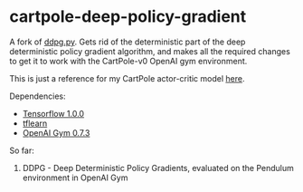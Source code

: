 # cartpole-deep-policy-gradient
A fork of [ddpg.py](https://github.com/pemami4911/deep-rl/blob/master/ddpg/ddpg.py). Gets rid of the deterministic part of the deep deterministic policy gradient algorithm, and makes all the required changes to get it to work with the CartPole-v0 OpenAI gym environment.

This is just a reference for my CartPole actor-critic model [here](https://github.com/crypdick/actor-critic-cartpole).

Dependencies: 

* [Tensorflow 1.0.0](https://www.tensorflow.org/install/)
* [tflearn](http://tflearn.org/installation/)
* [OpenAI Gym 0.7.3](https://github.com/openai/gym/)

So far: 

1. DDPG - Deep Deterministic Policy Gradients, evaluated on the Pendulum environment in OpenAI Gym
